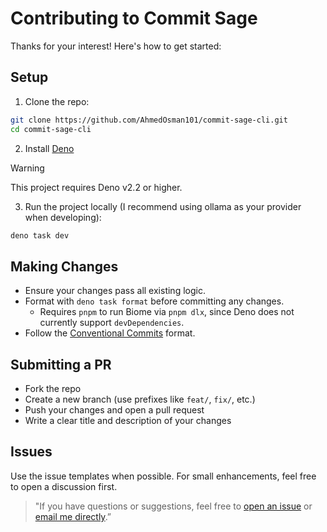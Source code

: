 # Contributing to Commit Sage

Thanks for your interest! Here's how to get started:

## Setup

1. Clone the repo:

```sh
git clone https://github.com/AhmedOsman101/commit-sage-cli.git
cd commit-sage-cli
```

2. Install [Deno](https://deno.land/)

> [!warning]
>
> This project requires Deno v2.2 or higher.

3. Run the project locally (I recommend using ollama as your provider when developing):

```sh
deno task dev
```

## Making Changes

- Ensure your changes pass all existing logic.
- Format with `deno task format` before committing any changes.
  - Requires `pnpm` to run Biome via `pnpm dlx`, since Deno does not currently support `devDependencies`.
- Follow the [Conventional Commits](https://www.conventionalcommits.org/) format.

## Submitting a PR

- Fork the repo
- Create a new branch (use prefixes like `feat/`, `fix/`, etc.)
- Push your changes and open a pull request
- Write a clear title and description of your changes

## Issues

Use the issue templates when possible. For small enhancements, feel free to open a discussion first.

> "If you have questions or suggestions, feel free to [open an issue](https://github.com/AhmedOsman101/commit-sage-cli/issues) or [email me directly](mailto:ahmad.ali.othman@outlook.com).”
